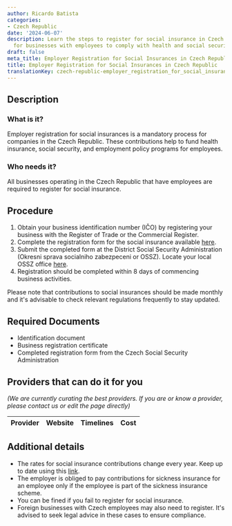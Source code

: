 ```yaml
---
author: Ricardo Batista
categories:
- Czech Republic
date: '2024-06-07'
description: Learn the steps to register for social insurance in Czech Republic. Essential
  for businesses with employees to comply with health and social security laws.
draft: false
meta_title: Employer Registration for Social Insurances in Czech Republic
title: Employer Registration for Social Insurances in Czech Republic
translationKey: czech-republic-employer_registration_for_social_insurance
---
```


## Description
### What is it?
Employer registration for social insurances is a mandatory process for companies in the Czech Republic. These contributions help to fund health insurance, social security, and employment policy programs for employees.
### Who needs it?
All businesses operating in the Czech Republic that have employees are required to register for social insurance.

## Procedure
1. Obtain your business identification number (IČO) by registering your business with the Register of Trade or the Commercial Register.
2. Complete the registration form for the social insurance available [here](https://www.cssz.cz/en/forms.htm).
3. Submit the completed form at the District Social Security Administration (Okresni sprava socialniho zabezpeceni or OSSZ). Locate your local OSSZ office [here](https://www.cssz.cz/en/about-cssa/territorial-departments).
4. Registration should be completed within 8 days of commencing business activities.

Please note that contributions to social insurances should be made monthly and it's advisable to check relevant regulations frequently to stay updated.

## Required Documents
- Identification document
- Business registration certificate
- Completed registration form from the Czech Social Security Administration

## Providers that can do it for you

_(We are currently curating the best providers. If you are or know a provider, please contact us or edit the page directly)_

| Provider        |     Website     |     Timelines    |       Cost      |
| --------------- | --------------- |  :-------------: | :-------------: |

## Additional details
- The rates for social insurance contributions change every year. Keep up to date using this [link](https://www.cssz.cz/en/social-insurance/mandatory-and-voluntary-insurance/contributions).
- The employer is obliged to pay contributions for sickness insurance for an employee only if the employee is part of the sickness insurance scheme.
- You can be fined if you fail to register for social insurance.
- Foreign businesses with Czech employees may also need to register. It's advised to seek legal advice in these cases to ensure compliance.
